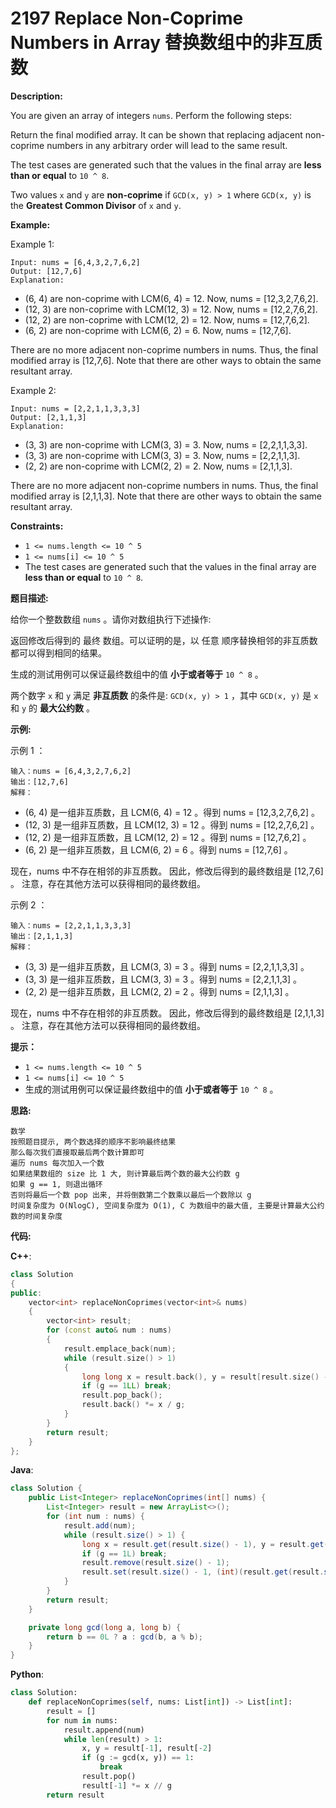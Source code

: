 # 2197 Replace Non-Coprime Numbers in Array 替换数组中的非互质数

__Description:__

You are given an array of integers `nums`. Perform the following steps:

Return the final modified array. It can be shown that replacing adjacent non-coprime numbers in any arbitrary order will lead to the same result.

The test cases are generated such that the values in the final array are __less than or equal__ to `10 ^ 8`.

Two values `x` and `y` are __non-coprime__ if `GCD(x, y) > 1` where `GCD(x, y)` is the __Greatest Common Divisor__ of `x` and `y`.

__Example:__

Example 1:

```text
Input: nums = [6,4,3,2,7,6,2]
Output: [12,7,6]
Explanation: 
```

- (6, 4) are non-coprime with LCM(6, 4) = 12. Now, nums = [12,3,2,7,6,2].
- (12, 3) are non-coprime with LCM(12, 3) = 12. Now, nums = [12,2,7,6,2].
- (12, 2) are non-coprime with LCM(12, 2) = 12. Now, nums = [12,7,6,2].
- (6, 2) are non-coprime with LCM(6, 2) = 6. Now, nums = [12,7,6].

There are no more adjacent non-coprime numbers in nums.
Thus, the final modified array is [12,7,6].
Note that there are other ways to obtain the same resultant array.

Example 2:

```text
Input: nums = [2,2,1,1,3,3,3]
Output: [2,1,1,3]
Explanation: 
```

- (3, 3) are non-coprime with LCM(3, 3) = 3. Now, nums = [2,2,1,1,3,3].
- (3, 3) are non-coprime with LCM(3, 3) = 3. Now, nums = [2,2,1,1,3].
- (2, 2) are non-coprime with LCM(2, 2) = 2. Now, nums = [2,1,1,3].

There are no more adjacent non-coprime numbers in nums.
Thus, the final modified array is [2,1,1,3].
Note that there are other ways to obtain the same resultant array.

__Constraints:__

- `1 <= nums.length <= 10 ^ 5`
- `1 <= nums[i] <= 10 ^ 5`
- The test cases are generated such that the values in the final array are __less than or equal__ to `10 ^ 8`.

__题目描述:__

给你一个整数数组 `nums` 。请你对数组执行下述操作:

返回修改后得到的 最终 数组。可以证明的是，以 任意 顺序替换相邻的非互质数都可以得到相同的结果。

生成的测试用例可以保证最终数组中的值 __小于或者等于__ `10 ^ 8` 。

两个数字 `x` 和 `y` 满足 __非互质数__ 的条件是: `GCD(x, y) > 1` ，其中 `GCD(x, y)` 是 `x` 和 `y` 的 __最大公约数__ 。

__示例:__

示例 1 ：

```text
输入：nums = [6,4,3,2,7,6,2]
输出：[12,7,6]
解释：
```

- (6, 4) 是一组非互质数，且 LCM(6, 4) = 12 。得到 nums = [12,3,2,7,6,2] 。
- (12, 3) 是一组非互质数，且 LCM(12, 3) = 12 。得到 nums = [12,2,7,6,2] 。
- (12, 2) 是一组非互质数，且 LCM(12, 2) = 12 。得到 nums = [12,7,6,2] 。
- (6, 2) 是一组非互质数，且 LCM(6, 2) = 6 。得到 nums = [12,7,6] 。

现在，nums 中不存在相邻的非互质数。
因此，修改后得到的最终数组是 [12,7,6] 。
注意，存在其他方法可以获得相同的最终数组。

示例 2 ：

```text
输入：nums = [2,2,1,1,3,3,3]
输出：[2,1,1,3]
解释：
```

- (3, 3) 是一组非互质数，且 LCM(3, 3) = 3 。得到 nums = [2,2,1,1,3,3] 。
- (3, 3) 是一组非互质数，且 LCM(3, 3) = 3 。得到 nums = [2,2,1,1,3] 。
- (2, 2) 是一组非互质数，且 LCM(2, 2) = 2 。得到 nums = [2,1,1,3] 。

现在，nums 中不存在相邻的非互质数。
因此，修改后得到的最终数组是 [2,1,1,3] 。
注意，存在其他方法可以获得相同的最终数组。

__提示：__

- `1 <= nums.length <= 10 ^ 5`
- `1 <= nums[i] <= 10 ^ 5`
- 生成的测试用例可以保证最终数组中的值 __小于或者等于__ `10 ^ 8` 。

__思路:__

```text
数学
按照题目提示, 两个数选择的顺序不影响最终结果
那么每次我们直接取最后两个数计算即可
遍历 nums 每次加入一个数
如果结果数组的 size 比 1 大, 则计算最后两个数的最大公约数 g
如果 g == 1, 则退出循环
否则将最后一个数 pop 出来, 并将倒数第二个数乘以最后一个数除以 g
时间复杂度为 O(NlogC), 空间复杂度为 O(1), C 为数组中的最大值, 主要是计算最大公约数的时间复杂度
```

__代码:__

__C++__:

```C++
class Solution 
{
public:
    vector<int> replaceNonCoprimes(vector<int>& nums) 
    {
        vector<int> result;
        for (const auto& num : nums) 
        {
            result.emplace_back(num);
            while (result.size() > 1) 
            {
                long long x = result.back(), y = result[result.size() - 2], g = gcd(x, y);
                if (g == 1LL) break;
                result.pop_back();
                result.back() *= x / g;
            }
        }
        return result;  
    }
};
```

__Java__:

```Java
class Solution {
    public List<Integer> replaceNonCoprimes(int[] nums) {
        List<Integer> result = new ArrayList<>();
        for (int num : nums) {
            result.add(num);
            while (result.size() > 1) {
                long x = result.get(result.size() - 1), y = result.get(result.size() - 2), g = gcd(x, y);
                if (g == 1L) break;
                result.remove(result.size() - 1);
                result.set(result.size() - 1, (int)(result.get(result.size() - 1) * x / g));
            }
        }
        return result;
    }

    private long gcd(long a, long b) {
        return b == 0L ? a : gcd(b, a % b);
    }
}
```

__Python__:

```Python
class Solution:
    def replaceNonCoprimes(self, nums: List[int]) -> List[int]:
        result = []
        for num in nums:
            result.append(num)
            while len(result) > 1:
                x, y = result[-1], result[-2]
                if (g := gcd(x, y)) == 1:
                    break
                result.pop()
                result[-1] *= x // g
        return result
```
